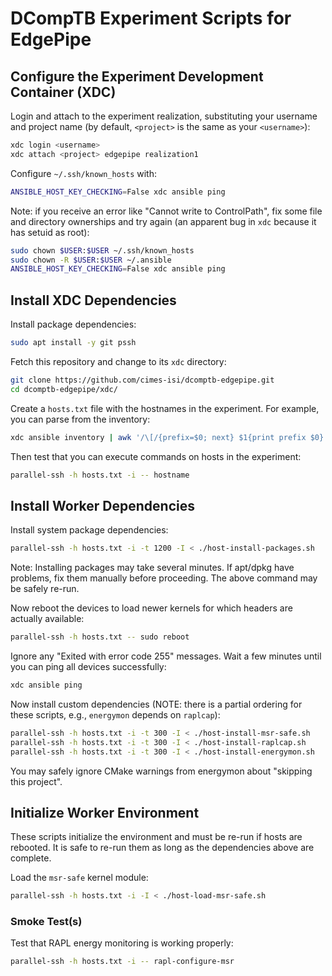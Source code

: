 # DCompTB Experiment Scripts for EdgePipe

## Configure the Experiment Development Container (XDC)

Login and attach to the experiment realization, substituting your username and project name (by default, `<project>` is the same as your `<username>`):

```sh
xdc login <username>
xdc attach <project> edgepipe realization1
```

Configure `~/.ssh/known_hosts` with:

```sh
ANSIBLE_HOST_KEY_CHECKING=False xdc ansible ping
```

Note: if you receive an error like "Cannot write to ControlPath", fix some file and directory ownerships and try again (an apparent bug in `xdc` because it has setuid as root):

```sh
sudo chown $USER:$USER ~/.ssh/known_hosts
sudo chown -R $USER:$USER ~/.ansible
ANSIBLE_HOST_KEY_CHECKING=False xdc ansible ping
```


## Install XDC Dependencies

Install package dependencies:

```sh
sudo apt install -y git pssh
```

Fetch this repository and change to its `xdc` directory:

```sh
git clone https://github.com/cimes-isi/dcomptb-edgepipe.git
cd dcomptb-edgepipe/xdc/
```

Create a `hosts.txt` file with the hostnames in the experiment.
For example, you can parse from the inventory:

```sh
xdc ansible inventory | awk '/\[/{prefix=$0; next} $1{print prefix $0}' | grep "\[all\]" | cut -d']' -f2 > hosts.txt
```

Then test that you can execute commands on hosts in the experiment:

```sh
parallel-ssh -h hosts.txt -i -- hostname
```


## Install Worker Dependencies

Install system package dependencies:

```sh
parallel-ssh -h hosts.txt -i -t 1200 -I < ./host-install-packages.sh
```

Note: Installing packages may take several minutes.
If apt/dpkg have problems, fix them manually before proceeding.
The above command may be safely re-run.

Now reboot the devices to load newer kernels for which headers are actually available:

```sh
parallel-ssh -h hosts.txt -- sudo reboot
```

Ignore any "Exited with error code 255" messages.
Wait a few minutes until you can ping all devices successfully:

```sh
xdc ansible ping
```

Now install custom dependencies (NOTE: there is a partial ordering for these scripts, e.g., `energymon` depends on `raplcap`):

```sh
parallel-ssh -h hosts.txt -i -t 300 -I < ./host-install-msr-safe.sh
parallel-ssh -h hosts.txt -i -t 300 -I < ./host-install-raplcap.sh
parallel-ssh -h hosts.txt -i -t 300 -I < ./host-install-energymon.sh
```

You may safely ignore CMake warnings from energymon about "skipping this project".


## Initialize Worker Environment

These scripts initialize the environment and must be re-run if hosts are rebooted.
It is safe to re-run them as long as the dependencies above are complete.

Load the `msr-safe` kernel module:
```sh
parallel-ssh -h hosts.txt -i -I < ./host-load-msr-safe.sh
```

### Smoke Test(s)

Test that RAPL energy monitoring is working properly:

```sh
parallel-ssh -h hosts.txt -i -- rapl-configure-msr
```

